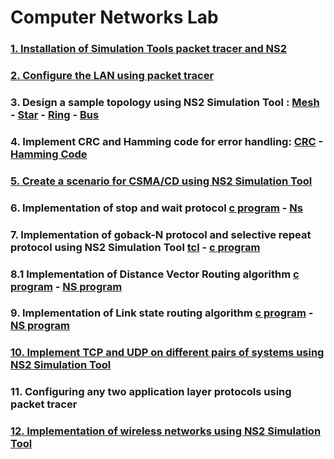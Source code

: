# Computer Networks Lab

### [1. Installation of Simulation Tools packet tracer and NS2](./week1/readme.md)

### [2. Configure the LAN using packet tracer](./week2/readme.md)

### 3. Design a sample topology using NS2 Simulation Tool : [Mesh](./week3.mesh.tcl) - [Star](./week3.star.tcl) - [Ring](./week3.ring.tcl) - [Bus](./week3.bus.tcl)

### 4. Implement CRC and Hamming code for error handling: [CRC](./week4.crc.c) - [Hamming Code](./week4.hamming_code.c)

### [5. Create a scenario for CSMA/CD using NS2 Simulation Tool](./week5.csma_cd.tcl)

### 6. Implementation of stop and wait protocol [c program](./week6.stopnwait.c) - [Ns](./week6.stopnwait.tcl)

### 7. Implementation of goback-N protocol and selective repeat protocol using NS2 Simulation Tool [tcl](./week7.gobackn.tcl) - [c program](./week7.gobackn.c)

### 8.1 Implementation of Distance Vector Routing algorithm [c program](./week8.dvra.c) - [NS program](./week8.dvra.tcl)

### 9. Implementation of Link state routing algorithm [c program](./week9.lsra.c) - [NS program](./week9.lsra.tcl)

### [10. Implement TCP and UDP on different pairs of systems using NS2 Simulation Tool](./week10.tcp_udp.tcl)

### 11. Configuring any two application layer protocols using packet tracer

### [12. Implementation of wireless networks using NS2 Simulation Tool](./week12.wireless.tcl)
